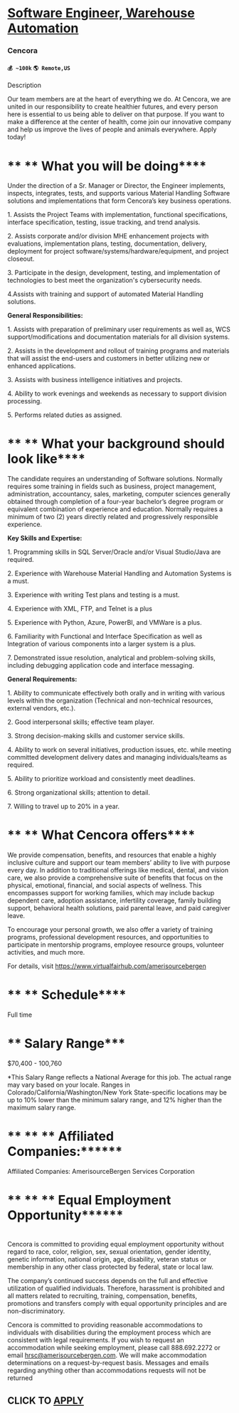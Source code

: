 # [Software Engineer, Warehouse Automation](https://www.remotewlb.com/apply/software-engineer-warehouse-automation)  
### Cencora  
#### `💰 ~100k` `🌎 Remote,US`  

Description

Our team members are at the heart of everything we do. At Cencora, we are united in our responsibility to create healthier futures, and every person here is essential to us being able to deliver on that purpose. If you want to make a difference at the center of health, come join our innovative company and help us improve the lives of people and animals everywhere. Apply today!

#  ** ** **What you will be doing******

Under the direction of a Sr. Manager or Director, the Engineer implements, inspects, integrates, tests, and supports various Material Handling Software solutions and implementations that form Cencora’s key business operations.

1\. Assists the Project Teams with implementation, functional specifications, interface specification, testing, issue tracking, and trend analysis.

2\. Assists corporate and/or division MHE enhancement projects with evaluations, implementation plans, testing, documentation, delivery, deployment for project software/systems/hardware/equipment, and project closeout.

3\. Participate in the design, development, testing, and implementation of technologies to best meet the organization's cybersecurity needs.

4.Assists with training and support of automated Material Handling solutions.

 **General Responsibilities:**

1\. Assists with preparation of preliminary user requirements as well as, WCS support/modifications and documentation materials for all division systems.

2\. Assists in the development and rollout of training programs and materials that will assist the end-users and customers in better utilizing new or enhanced applications.

3\. Assists with business intelligence initiatives and projects.

4\. Ability to work evenings and weekends as necessary to support division processing.

5\. Performs related duties as assigned.

#  ** ** **What your background should look like******

The candidate requires an understanding of Software solutions. Normally requires some training in fields such as business, project management, administration, accountancy, sales, marketing, computer sciences generally obtained through completion of a four-year bachelor’s degree program or equivalent combination of experience and education. Normally requires a minimum of two (2) years directly related and progressively responsible experience.

 **Key Skills and Expertise:**

1\. Programming skills in SQL Server/Oracle and/or Visual Studio/Java are required.

2\. Experience with Warehouse Material Handling and Automation Systems is a must.

3\. Experience with writing Test plans and testing is a must.

4\. Experience with XML, FTP, and Telnet is a plus

5\. Experience with Python, Azure, PowerBI, and VMWare is a plus.

6\. Familiarity with Functional and Interface Specification as well as Integration of various components into a larger system is a plus.

7\. Demonstrated issue resolution, analytical and problem-solving skills, including debugging application code and interface messaging.

 **General Requirements:**

1\. Ability to communicate effectively both orally and in writing with various levels within the organization (Technical and non-technical resources, external vendors, etc.).

2\. Good interpersonal skills; effective team player.

3\. Strong decision-making skills and customer service skills.

4\. Ability to work on several initiatives, production issues, etc. while meeting committed development delivery dates and managing individuals/teams as required.

5\. Ability to prioritize workload and consistently meet deadlines.

6\. Strong organizational skills; attention to detail.

7\. Willing to travel up to 20% in a year.

#  ** ** **What Cencora offers******

We provide compensation, benefits, and resources that enable a highly inclusive culture and support our team members’ ability to live with purpose every day. In addition to traditional offerings like medical, dental, and vision care, we also provide a comprehensive suite of benefits that focus on the physical, emotional, financial, and social aspects of wellness. This encompasses support for working families, which may include backup dependent care, adoption assistance, infertility coverage, family building support, behavioral health solutions, paid parental leave, and paid caregiver leave.

To encourage your personal growth, we also offer a variety of training programs, professional development resources, and opportunities to participate in mentorship programs, employee resource groups, volunteer activities, and much more.

For details, visit https://www.virtualfairhub.com/amerisourcebergen

#  ** ** **Schedule******

Full time

#  ** **Salary Range*****

$70,400 - 100,760

*This Salary Range reflects a National Average for this job. The actual range may vary based on your locale. Ranges in Colorado/California/Washington/New York State-specific locations may be up to 10% lower than the minimum salary range, and 12% higher than the maximum salary range.

#  ** ** ** **Affiliated Companies:********

Affiliated Companies: AmerisourceBergen Services Corporation

#  ** ** ** **Equal Employment Opportunity********

#

Cencora is committed to providing equal employment opportunity without regard to race, color, religion, sex, sexual orientation, gender identity, genetic information, national origin, age, disability, veteran status or membership in any other class protected by federal, state or local law.

The company’s continued success depends on the full and effective utilization of qualified individuals. Therefore, harassment is prohibited and all matters related to recruiting, training, compensation, benefits, promotions and transfers comply with equal opportunity principles and are non-discriminatory.

Cencora is committed to providing reasonable accommodations to individuals with disabilities during the employment process which are consistent with legal requirements. If you wish to request an accommodation while seeking employment, please call 888.692.2272 or email hrsc@amerisourcebergen.com. We will make accommodation determinations on a request-by-request basis. Messages and emails regarding anything other than accommodations requests will not be returned

  
## CLICK TO [APPLY](https://www.remotewlb.com/apply/software-engineer-warehouse-automation)

